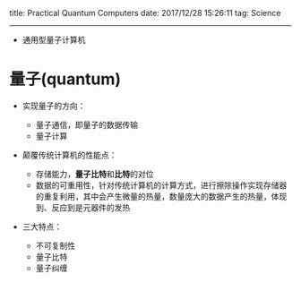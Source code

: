 title: Practical Quantum Computers
date: 2017/12/28 15:26:11 
tag: Science

---

* 通用型量子计算机

<!--more-->

# 量子(quantum) #

* 实现量子的方向：
	* 量子通信，即量子的数据传输
	* 量子计算

* 颠覆传统计算机的性能点：
	* 存储能力，**量子比特**和**比特**的对位
	* 数据的可重用性，针对传统计算机的计算方式，进行擦除操作实现存储器的重复利用，其中会产生微量的热量，数量庞大的数据产生的热量，体现到、反应到是元器件的发热
* 三大特点：
	* 不可复制性
	* 量子比特
	* 量子纠缠